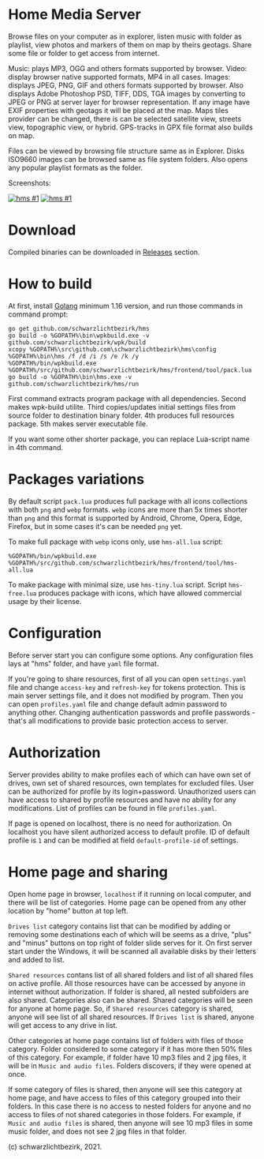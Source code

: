 
# Home Media Server

Browse files on your computer as in explorer, listen music with folder as playlist, view photos and markers of them on map by theirs geotags. Share some file or folder to get access from internet.

Music: plays MP3, OGG and others formats supported by browser. Video: display browser native supported formats, MP4 in all cases. Images: displays JPEG, PNG, GIF and others formats supported by browser. Also displays Adobe Photoshop PSD, TIFF, DDS, TGA images by converting to JPEG or PNG at server layer for browser representation. If any image have EXIF properties with geotags it will be placed at the map. Maps tiles provider can be changed, there is can be selected satellite view, streets view, topographic view, or hybrid. GPS-tracks in GPX file format also builds on map.

Files can be viewed by browsing file structure same as in Explorer. Disks ISO9660 images can be browsed same as file system folders. Also opens any popular playlist formats as the folder.

Screenshots:

[![hms #1](http://images.sevstar.net/images/86980114770981357724_thumb.png)](http://images.sevstar.net/images/86980114770981357724.jpg)
[![hms #1](http://images.sevstar.net/images/08282078015756047629_thumb.png)](http://images.sevstar.net/images/08282078015756047629.jpg)

# Download

Compiled binaries can be downloaded in [Releases](https://github.com/schwarzlichtbezirk/hms/releases) section.

# How to build

At first, install [Golang](https://golang.org/) minimum 1.16 version, and run those commands in command prompt:

```batch
go get github.com/schwarzlichtbezirk/hms
go build -o %GOPATH%\bin\wpkbuild.exe -v github.com/schwarzlichtbezirk/wpk/build
xcopy %GOPATH%\src\github.com\schwarzlichtbezirk\hms\config %GOPATH%\bin\hms /f /d /i /s /e /k /y
%GOPATH%/bin/wpkbuild.exe %GOPATH%/src/github.com/schwarzlichtbezirk/hms/frontend/tool/pack.lua
go build -o %GOPATH%\bin\hms.exe -v github.com/schwarzlichtbezirk/hms/run
```

First command extracts program package with all dependencies. Second makes wpk-build utilite. Third copies/updates initial settings files from source folder to destination binary folder. 4th produces full resources package. 5th makes server executable file.

If you want some other shorter package, you can replace Lua-script name in 4th command.

# Packages variations

By default script `pack.lua` produces full package with all icons collections with both `png` and `webp` formats. `webp` icons are more than 5x times shorter than `png` and this format is supported by Android, Chrome, Opera, Edge, Firefox, but in some cases it's can be needed `png` yet.

To make full package with `webp` icons only, use `hms-all.lua` script:

```batch
%GOPATH%/bin/wpkbuild.exe %GOPATH%/src/github.com/schwarzlichtbezirk/hms/frontend/tool/hms-all.lua
```

To make package with minimal size, use `hms-tiny.lua` script. Script `hms-free.lua` produces package with icons, which have allowed commercial usage by their license.

# Configuration

Before server start you can configure some options. Any configuration files lays at "hms" folder, and have `yaml` file format.

If you're going to share resources, first of all you can open `settings.yaml` file and change `access-key` and `refresh-key` for tokens protection. This is main server settings file, and it does not modified by program. Then you can open `profiles.yaml` file and change default admin password to anything other. Changing authentication passwords and profile passwords - that's all modifications to provide basic protection access to server.

# Authorization

Server provides ability to make profiles each of which can have own set of drives, own set of shared resources, own templates for excluded files. User can be authorized for profile by its login+password. Unauthorized users can have access to shared by profile resources and have no ability for any modifications. List of profiles can be found in file `profiles.yaml`.

If page is opened on localhost, there is no need for authorization. On localhost you have silent authorized access to default profile. ID of default profile is `1` and can be modified at field `default-profile-id` of settings.

# Home page and sharing

Open home page in browser, `localhost` if it running on local computer, and there will be list of categories. Home page can be opened from any other location by "home" button at top left.

`Drives list` category contains list that can be modified by adding or removing some destinations each of which will be seems as a drive, "plus" and "minus" buttons on top right of folder slide serves for it. On first server start under the Windows, it will be scanned all available disks by their letters and added to list.

`Shared resources` contans list of all shared folders and list of all shared files on active profile. All those resources have can be accessed by anyone in internet without authorization. If folder is shared, all nested subfolders are also shared. Categories also can be shared. Shared categories will be seen for anyone at home page. So, if `Shared resources` category is shared, anyone will see list of all shared resources. If `Drives list` is shared, anyone will get access to any drive in list.

Other categories at home page contains list of folders with files of those category. Folder considered to some category if it has more then 50% files of this category. For example, if folder have 10 mp3 files and 2 jpg files, it will be in `Music and audio files`. Folders discovers, if they were opened at once.

If some category of files is shared, then anyone will see this category at home page, and have access to files of this category grouped into their folders. In this case there is no access to nested folders for anyone and no access to files of not shared categories in those folders. For example, if `Music and audio files` is shared, then anyone will see 10 mp3 files in some music folder, and does not see 2 jpg files in that folder.

(c) schwarzlichtbezirk, 2021.
